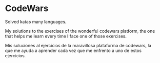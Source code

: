 # CodeWars
Solved katas many languages. 

My solutions to the exercises of the wonderful codewars platform,
the one that helps me learn every time I face one of those exercises.

Mis soluciones al  ejercicios de la maravillosa plataforma de codewars,
la que me ayuda a aprender cada vez que me enfrento a uno de estos ejercicios. 

